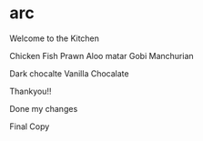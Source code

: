 # arc

Welcome to the Kitchen

Chicken
Fish
Prawn
Aloo matar
Gobi Manchurian

Dark chocalte
Vanilla Chocalate


Thankyou!!


Done my changes

Final Copy

